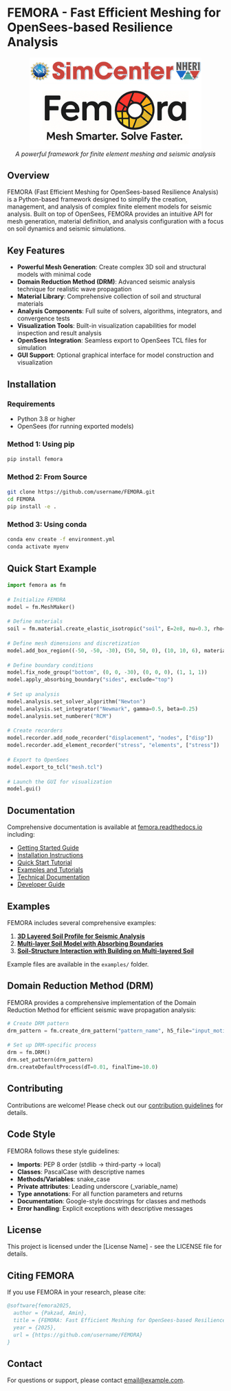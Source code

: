 # FEMORA - Fast Efficient Meshing for OpenSees-based Resilience Analysis

<div align="center">
  <img src="docs/images/Simcenter_Femora2.png" alt="FEMORA Logo" width="400"/>
  <br>
  <em>A powerful framework for finite element meshing and seismic analysis</em>
</div>

## Overview

FEMORA (Fast Efficient Meshing for OpenSees-based Resilience Analysis) is a Python-based framework designed to simplify the creation, management, and analysis of complex finite element models for seismic analysis. Built on top of OpenSees, FEMORA provides an intuitive API for mesh generation, material definition, and analysis configuration with a focus on soil dynamics and seismic simulations.

## Key Features

- **Powerful Mesh Generation**: Create complex 3D soil and structural models with minimal code
- **Domain Reduction Method (DRM)**: Advanced seismic analysis technique for realistic wave propagation
- **Material Library**: Comprehensive collection of soil and structural materials
- **Analysis Components**: Full suite of solvers, algorithms, integrators, and convergence tests
- **Visualization Tools**: Built-in visualization capabilities for model inspection and result analysis
- **OpenSees Integration**: Seamless export to OpenSees TCL files for simulation
- **GUI Support**: Optional graphical interface for model construction and visualization

## Installation

### Requirements

- Python 3.8 or higher
- OpenSees (for running exported models)

### Method 1: Using pip

```bash
pip install femora
```

### Method 2: From Source

```bash
git clone https://github.com/username/FEMORA.git
cd FEMORA
pip install -e .
```

### Method 3: Using conda

```bash
conda env create -f environment.yml
conda activate myenv
```

## Quick Start Example

```python
import femora as fm

# Initialize FEMORA
model = fm.MeshMaker()

# Define materials
soil = fm.material.create_elastic_isotropic("soil", E=2e8, nu=0.3, rho=2000)

# Define mesh dimensions and discretization
model.add_box_region((-50, -50, -30), (50, 50, 0), (10, 10, 6), material=soil)

# Define boundary conditions
model.fix_node_group("bottom", (0, 0, -30), (0, 0, 0), (1, 1, 1))
model.apply_absorbing_boundary("sides", exclude="top")

# Set up analysis
model.analysis.set_solver_algorithm("Newton")
model.analysis.set_integrator("Newmark", gamma=0.5, beta=0.25)
model.analysis.set_numberer("RCM")

# Create recorders
model.recorder.add_node_recorder("displacement", "nodes", ["disp"])
model.recorder.add_element_recorder("stress", "elements", ["stress"])

# Export to OpenSees
model.export_to_tcl("mesh.tcl")

# Launch the GUI for visualization
model.gui()
```

## Documentation

Comprehensive documentation is available at [femora.readthedocs.io](https://femora.readthedocs.io) including:

- [Getting Started Guide](https://femora.readthedocs.io/introduction/getting_started.html)
- [Installation Instructions](https://femora.readthedocs.io/introduction/installation.html)
- [Quick Start Tutorial](https://femora.readthedocs.io/introduction/quick_start.html)
- [Examples and Tutorials](https://femora.readthedocs.io/introduction/examples.html)
- [Technical Documentation](https://femora.readthedocs.io/technical/index.html)
- [Developer Guide](https://femora.readthedocs.io/developer/index.html)

## Examples

FEMORA includes several comprehensive examples:

1. **[3D Layered Soil Profile for Seismic Analysis](https://femora.readthedocs.io/introduction/example1.html)**
2. **[Multi-layer Soil Model with Absorbing Boundaries](https://femora.readthedocs.io/introduction/example2.html)**
3. **[Soil-Structure Interaction with Building on Multi-layered Soil](https://femora.readthedocs.io/introduction/example3.html)**

Example files are available in the `examples/` folder.

## Domain Reduction Method (DRM)

FEMORA provides a comprehensive implementation of the Domain Reduction Method for efficient seismic wave propagation analysis:

```python
# Create DRM pattern
drm_pattern = fm.create_drm_pattern("pattern_name", h5_file="input_motion.h5")

# Set up DRM-specific process
drm = fm.DRM()
drm.set_pattern(drm_pattern)
drm.createDefaultProcess(dT=0.01, finalTime=10.0)
```

## Contributing

Contributions are welcome! Please check out our [contribution guidelines](CONTRIBUTING.md) for details.

## Code Style

FEMORA follows these style guidelines:

- **Imports**: PEP 8 order (stdlib → third-party → local)
- **Classes**: PascalCase with descriptive names
- **Methods/Variables**: snake_case
- **Private attributes**: Leading underscore (_variable_name)
- **Type annotations**: For all function parameters and returns
- **Documentation**: Google-style docstrings for classes and methods
- **Error handling**: Explicit exceptions with descriptive messages

## License

This project is licensed under the [License Name] - see the LICENSE file for details.

## Citing FEMORA

If you use FEMORA in your research, please cite:

```bibtex
@software{femora2025,
  author = {Pakzad, Amin},
  title = {FEMORA: Fast Efficient Meshing for OpenSees-based Resilience Analysis},
  year = {2025},
  url = {https://github.com/username/FEMORA}
}
```

## Contact

For questions or support, please contact [email@example.com](mailto:email@example.com).